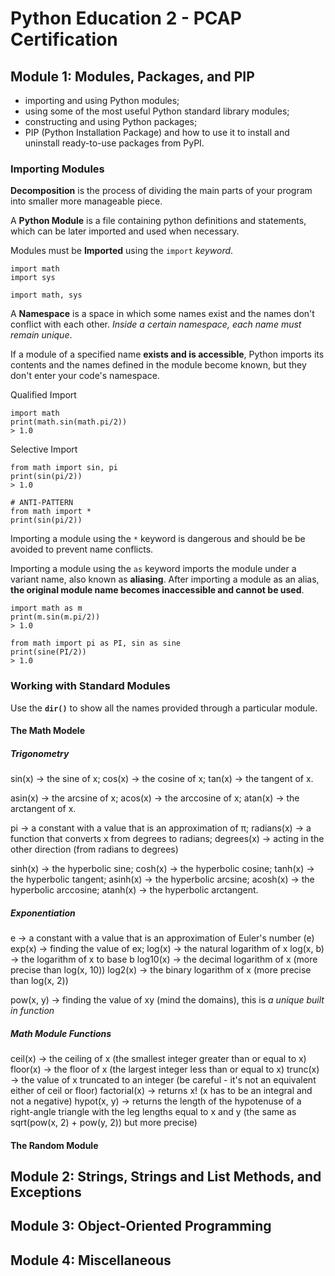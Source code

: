 
# Python Education 2 - PCAP Certification

## Module 1: Modules, Packages, and PIP

- importing and using Python modules;
- using some of the most useful Python standard library modules;
- constructing and using Python packages;
- PIP (Python Installation Package) and how to use it to install and uninstall ready-to-use packages from PyPI.

### Importing Modules

**Decomposition** is the process of dividing the main parts of your program into smaller more manageable piece.

A **Python Module** is a file containing python definitions and statements, which can be later imported and used when necessary.

Modules must be **Imported** using the `import` *keyword*.

    import math
    import sys

    import math, sys

A **Namespace** is a space in which some names exist and the names don't conflict with each other. *Inside a certain namespace, each name must remain unique*.

If a module of a specified name **exists and is accessible**, Python imports its contents and the names defined in the module become known, but they don't enter your code's namespace.

Qualified Import

    import math
    print(math.sin(math.pi/2))
    > 1.0

Selective Import

    from math import sin, pi
    print(sin(pi/2))
    > 1.0

    # ANTI-PATTERN
    from math import *
    print(sin(pi/2))

Importing a module using the `*` keyword is dangerous and should be be avoided to prevent name conflicts.

Importing a module using the `as` keyword imports the module under a variant name, also known as **aliasing**. After importing a module as an alias, **the original module name becomes inaccessible and cannot be used**.

    import math as m
    print(m.sin(m.pi/2))
    > 1.0

    from math import pi as PI, sin as sine
    print(sine(PI/2))
    > 1.0

### Working with Standard Modules

Use the **`dir()`** to show all the names provided through a particular module.

#### The Math Modele

##### Trigonometry

sin(x) → the sine of x;
cos(x) → the cosine of x;
tan(x) → the tangent of x.

asin(x) → the arcsine of x;
acos(x) → the arccosine of x;
atan(x) → the arctangent of x.

pi → a constant with a value that is an approximation of π;
radians(x) → a function that converts x from degrees to radians;
degrees(x) → acting in the other direction (from radians to degrees)

sinh(x) → the hyperbolic sine;
cosh(x) → the hyperbolic cosine;
tanh(x) → the hyperbolic tangent;
asinh(x) → the hyperbolic arcsine;
acosh(x) → the hyperbolic arccosine;
atanh(x) → the hyperbolic arctangent.

##### Exponentiation

e → a constant with a value that is an approximation of Euler's number (e)
exp(x) → finding the value of ex;
log(x) → the natural logarithm of x
log(x, b) → the logarithm of x to base b
log10(x) → the decimal logarithm of x (more precise than log(x, 10))
log2(x) → the binary logarithm of x (more precise than log(x, 2))

pow(x, y) → finding the value of xy (mind the domains), this is *a unique built in function*

##### Math Module Functions

ceil(x) → the ceiling of x (the smallest integer greater than or equal to x)
floor(x) → the floor of x (the largest integer less than or equal to x)
trunc(x) → the value of x truncated to an integer (be careful - it's not an equivalent either of ceil or floor)
factorial(x) → returns x! (x has to be an integral and not a negative)
hypot(x, y) → returns the length of the hypotenuse of a right-angle triangle with the leg lengths equal to x and y (the same as sqrt(pow(x, 2) + pow(y, 2)) but more precise)

#### The Random Module



## Module 2: Strings, Strings and List Methods, and Exceptions

## Module 3: Object-Oriented Programming

## Module 4: Miscellaneous
